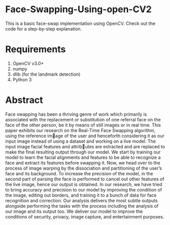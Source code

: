 # Face-Swapping-Using-open-CV2
This is a basic face-swap implementation using OpenCV. Check out the code for a step-by-step explanation.

# Requirements
1) OpenCV v3.0+
2) numpy
3) dlib (for the landmark detection)
4) Python 3

# Abstract
Face swapping has been a thriving genre of work which primarily is associated with the replacement or substitution of one referral face on the face of 
the other person, be it by means of still images or in real time. This paper exhibits our research on the Real-Time Face Swapping algorithm, using the reference image of the user and henceforth considering it as our input image instead of using a dataset and working on a live model. The input image facial features and attributes are extracted and are replaced to make the final resulting output through our model. We start by training our model to learn the facial alignments and features to be able to recognize a face and extract its features before swapping it. Now, we head over to the process of image warping by the dissociation and partitioning of the user’s face and its background. To increase the precision of the model, in the second part of parsing the face is performed to cancel out other features of the live image, hence our output is obtained. In our research, we have tried to bring accuracy and precision to our model by improving the condition of the image, editing out borders, and training it to a bunch of data for face recognition and   correction. Our analysis delivers the most subtle outputs alongside performing the tasks with the process including the analysis of our image and its output too. We deliver our model to improve the conditions of security, privacy, image capture, and entertainment purposes.
